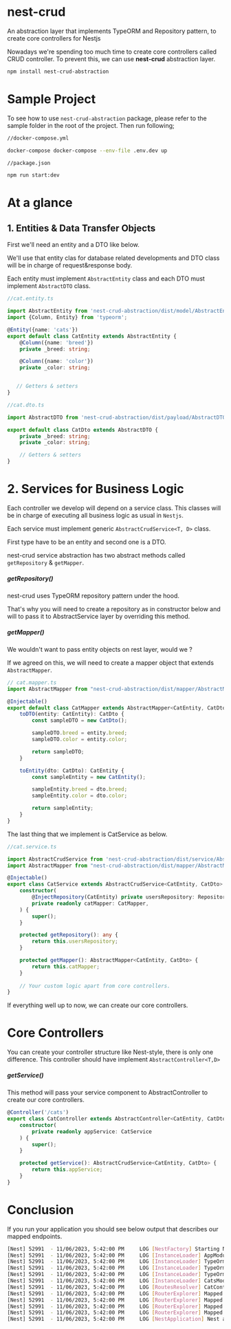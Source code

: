 # nest-crud
An abstraction layer that implements TypeORM and Repository pattern, to create core controllers for Nestjs

Nowadays we're spending too much time to create core controllers called CRUD controller. 
To prevent this, we can use **nest-crud** abstraction layer.

```bash
npm install nest-crud-abstraction
```

# Sample Project
To see how to use `nest-crud-abstraction` package, please refer to the sample folder in the root of the project. Then run following;

```bash
//docker-compose.yml

docker-compose docker-compose --env-file .env.dev up
```

```bash
//package.json

npm run start:dev
```

# At a glance

## 1. Entities & Data Transfer Objects

First we'll need an entity and a DTO like below. 

We'll use that entity clas for database related developments and DTO class will be in charge of request&response body.

Each entity must implement `AbstractEntity` class and each DTO must implement `AbstractDTO` class.

```typescript
//cat.entity.ts

import AbstractEntity from 'nest-crud-abstraction/dist/model/AbstractEntity';
import {Column, Entity} from 'typeorm';

@Entity({name: 'cats'})
export default class CatEntity extends AbstractEntity {
    @Column({name: 'breed'})
    private _breed: string;

    @Column({name: 'color'})
    private _color: string;


   // Getters & setters
}
```

```typescript
//cat.dto.ts

import AbstractDTO from 'nest-crud-abstraction/dist/payload/AbstractDTO';

export default class CatDto extends AbstractDTO {
    private _breed: string;
    private _color: string;

    // Getters & setters
}

```

# 2. Services for Business Logic
Each controller we develop will depend on a service class.
This classes will be in charge of executing all business logic as usual in `Nestjs`.

Each service must implement generic `AbstractCrudService<T, D>` class.

First type have to be an entity and second one is a DTO.

nest-crud service abstraction has two abstract methods called `getRepository` & `getMapper`.

##### getRepository()
nest-crud uses TypeORM repository pattern under the hood. 

That's why you will need to create a repository as in constructor below and will to pass it to AbstractService layer by overriding this method.


##### getMapper()
We wouldn't want to pass entity objects on rest layer, would we ?

If we agreed on this, we will need to create a mapper object that extends `AbstractMapper`.

```typescript
// cat.mapper.ts
import AbstractMapper from "nest-crud-abstraction/dist/mapper/AbstractMapper";

@Injectable()
export default class CatMapper extends AbstractMapper<CatEntity, CatDto> {
    toDTO(entity: CatEntity): CatDto {
        const sampleDTO = new CatDto();

        sampleDTO.breed = entity.breed;
        sampleDTO.color = entity.color;

        return sampleDTO;
    }

    toEntity(dto: CatDto): CatEntity {
        const sampleEntity = new CatEntity();

        sampleEntity.breed = dto.breed;
        sampleEntity.color = dto.color;

        return sampleEntity;
    }
}
```

The last thing that we implement is CatService as below.

```typescript
//cat.service.ts

import AbstractCrudService from 'nest-crud-abstraction/dist/service/AbstractCrudService';
import AbstractMapper from "nest-crud-abstraction/dist/mapper/AbstractMapper";

@Injectable()
export class CatService extends AbstractCrudService<CatEntity, CatDto> {
    constructor(
        @InjectRepository(CatEntity) private usersRepository: Repository<CatEntity>,
        private readonly catMapper: CatMapper,
    ) {
        super();
    }

    protected getRepository(): any {
        return this.usersRepository;
    }

    protected getMapper(): AbstractMapper<CatEntity, CatDto> {
        return this.catMapper;
    }
    
    // Your custom logic apart from core controllers.
}


```


If everything well up to now, we can create our core controllers.

# Core Controllers

You can create your controller structure like Nest-style, there is only one difference. This controller should have implement `AbstractController<T,D>`

##### getService()

This method will pass your service component to AbstractController to create our core controllers.

```typescript
@Controller('/cats')
export class CatController extends AbstractController<CatEntity, CatDto> {
    constructor(
        private readonly appService: CatService
    ) {
        super();
    }

    protected getService(): AbstractCrudService<CatEntity, CatDto> {
        return this.appService;
    }
}
```

# Conclusion

If you run your application you should see below output that describes our mapped endpoints.

```bash
[Nest] 52991  - 11/06/2023, 5:42:00 PM     LOG [NestFactory] Starting Nest application...
[Nest] 52991  - 11/06/2023, 5:42:00 PM     LOG [InstanceLoader] AppModule dependencies initialized +49ms
[Nest] 52991  - 11/06/2023, 5:42:00 PM     LOG [InstanceLoader] TypeOrmModule dependencies initialized +0ms
[Nest] 52991  - 11/06/2023, 5:42:00 PM     LOG [InstanceLoader] TypeOrmCoreModule dependencies initialized +71ms
[Nest] 52991  - 11/06/2023, 5:42:00 PM     LOG [InstanceLoader] TypeOrmModule dependencies initialized +0ms
[Nest] 52991  - 11/06/2023, 5:42:00 PM     LOG [InstanceLoader] CatsModule dependencies initialized +0ms
[Nest] 52991  - 11/06/2023, 5:42:00 PM     LOG [RoutesResolver] CatController {/cats}: +7ms
[Nest] 52991  - 11/06/2023, 5:42:00 PM     LOG [RouterExplorer] Mapped {/cats, GET} route +1ms
[Nest] 52991  - 11/06/2023, 5:42:00 PM     LOG [RouterExplorer] Mapped {/cats/:id, GET} route +1ms
[Nest] 52991  - 11/06/2023, 5:42:00 PM     LOG [RouterExplorer] Mapped {/cats/:id, GET} route +0ms
[Nest] 52991  - 11/06/2023, 5:42:00 PM     LOG [RouterExplorer] Mapped {/cats/:id, DELETE} route +0ms
[Nest] 52991  - 11/06/2023, 5:42:00 PM     LOG [NestApplication] Nest application successfully started +1ms
```